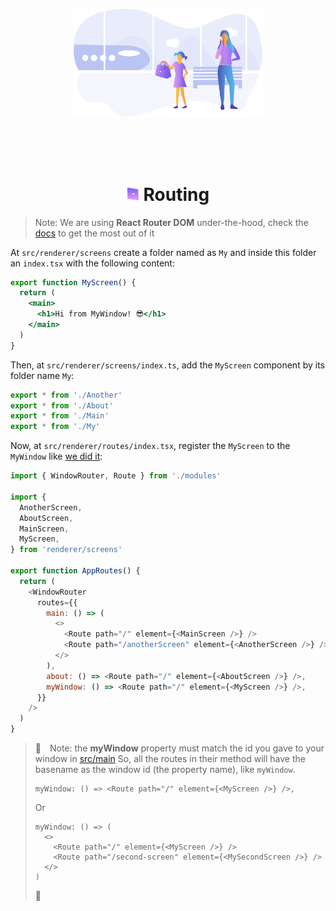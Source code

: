 <p align="center">
  <img src="./images/routing.svg" alt="" width="60%" />
</p>

<br />
<br />
<br />

<h1 align="center"><img src="./images/bullet.svg" width="20" /> Routing</h1>

> Note: We are using **React Router DOM** under-the-hood, check the [docs](https://v5.reactrouter.com/web/guides/quick-start) to get the most out of it

At `src/renderer/screens` create a folder named as `My` and inside this folder an `index.tsx` with the following content:

```jsx
export function MyScreen() {
  return (
    <main>
      <h1>Hi from MyWindow! 😎</h1>
    </main>
  )
}
```
Then, at `src/renderer/screens/index.ts`, add the `MyScreen` component by its folder name `My`:
```jsx
export * from './Another'
export * from './About'
export * from './Main'
export * from './My'
```
Now, at `src/renderer/routes/index.tsx`, register the `MyScreen` to the `MyWindow` like [we did it](./CREATING_WINDOWS.md#creating-a-regular-window):
```js
import { WindowRouter, Route } from './modules'

import {
  AnotherScreen,
  AboutScreen,
  MainScreen,
  MyScreen,
} from 'renderer/screens'

export function AppRoutes() {
  return (
    <WindowRouter
      routes={{
        main: () => (
          <>
            <Route path="/" element={<MainScreen />} />
            <Route path="/anotherScreen" element={<AnotherScreen />} />
          </>
        ),
        about: () => <Route path="/" element={<AboutScreen />} />,
        myWindow: () => <Route path="/" element={<MyScreen />} />,
      }}
    />
  )
}
```
> 🧐 Note: the **myWindow** property must match the id you gave to your window in [src/main](https://github.com/daltonmenezes/electron-app/blob/main/src/main/windows/Main/index.ts#L11)
So, all the routes in their method will have the basename as the window id (the property name), like `myWindow`.
> ```tsx
> myWindow: () => <Route path="/" element={<MyScreen />} />,
> ```
> Or
> ```tsx
> myWindow: () => (
>   <>
>     <Route path="/" element={<MyScreen />} />
>     <Route path="/second-screen" element={<MySecondScreen />} />
>   </>
> )
> ```
> 🎉

